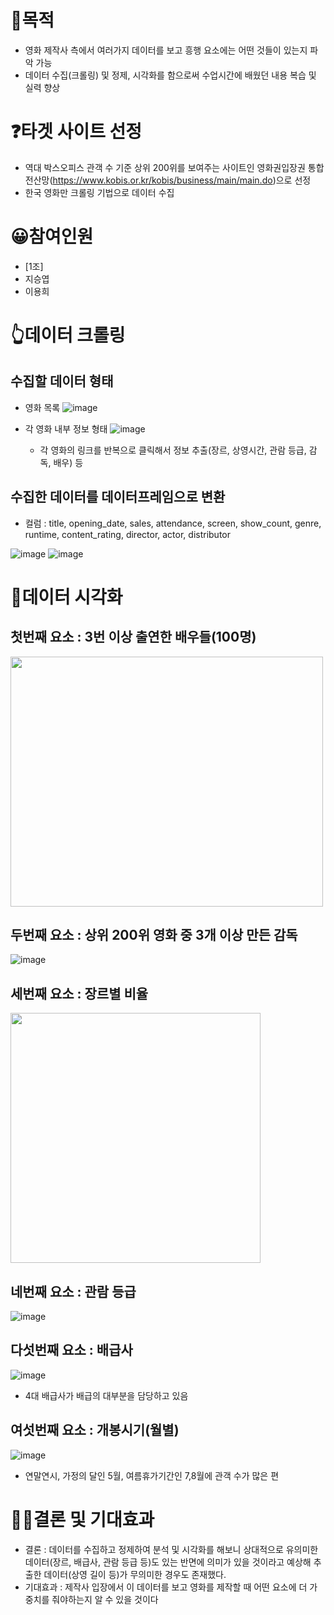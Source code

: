 # 🙌목적
- 영화 제작사 측에서 여러가지 데이터를 보고 흥행 요소에는 어떤 것들이 있는지 파악 가능 
- 데이터 수집(크롤링) 및 정제, 시각화를 함으로써 수업시간에 배웠던 내용 복습 및 실력 향상

# ❓타겟 사이트 선정
- 역대 박스오피스 관객 수 기준 상위 200위를 보여주는 사이트인 영화권입장권 통합전산망(https://www.kobis.or.kr/kobis/business/main/main.do)으로 선정
- 한국 영화만 크롤링 기법으로 데이터 수집

# 😀참여인원
- [1조]
- 지승엽
- 이용희

# 👆데이터 크롤링
## 수집할 데이터 형태
- 영화 목록
![image](https://user-images.githubusercontent.com/125621591/229723475-ad0dbc0b-9649-487a-a259-ca91149c9ae9.png)

- 각 영화 내부 정보 형태
![image](https://user-images.githubusercontent.com/125621591/229723976-c0333a01-26b7-4e96-8646-dc77be1f45b9.png)
  - 각 영화의 링크를 반복으로 클릭해서 정보 추출(장르, 상영시간, 관람 등급, 감독, 배우) 등
  
## 수집한 데이터를 데이터프레임으로 변환
- 컬럼 : title, opening_date, sales, attendance, screen, show_count, genre, runtime, content_rating, director, actor, distributor

![image](https://user-images.githubusercontent.com/125621591/229724982-3f92bac2-3d8c-46fa-b23d-2ad7564e7836.png)
![image](https://user-images.githubusercontent.com/125621591/229725046-f27d8aed-ab84-4b65-9a9c-6b3107ffe7ca.png)

# 👀데이터 시각화
## 첫번째 요소 : 3번 이상 출연한 배우들(100명)
<img src="https://user-images.githubusercontent.com/125621591/229726690-ec70aed8-35a4-41ae-b269-2ea60519ac68.png" width="500" height="400"/>

## 두번째 요소 : 상위 200위 영화 중 3개 이상 만든 감독
![image](https://user-images.githubusercontent.com/125621591/229728135-81baed04-a47d-447d-adae-998060d51474.png)

## 세번째 요소 : 장르별 비율
<img src="https://user-images.githubusercontent.com/125621591/229728559-57df8e1e-7a70-435d-87ce-ecb73e8d18e1.png" width="400" height="400"/>

## 네번째 요소 : 관람 등급
![image](https://user-images.githubusercontent.com/125621591/229728763-dc454ff3-d05a-4a52-9c32-a2a090d01934.png)

## 다섯번째 요소 : 배급사
![image](https://user-images.githubusercontent.com/125621591/229728984-44bf39ed-a5df-4f7c-9643-d8d98615bd74.png)
- 4대 배급사가 배급의 대부분을 담당하고 있음

## 여섯번째 요소 : 개봉시기(월별)
![image](https://user-images.githubusercontent.com/125621591/229729400-29397050-a092-4baf-91f5-ae5c36be45da.png)
- 연말연시, 가정의 달인 5월, 여름휴가기간인 7,8월에 관객 수가 많은 편

# 👨‍🎓결론 및 기대효과
- 결론 : 데이터를 수집하고 정제하여 분석 및 시각화를 해보니 상대적으로 유의미한 데이터(장르, 배급사, 관람 등급 등)도 있는 반면에 의미가 있을 것이라고 예상해 추출한 데이터(상영 길이 등)가 무의미한 경우도 존재했다.
- 기대효과 : 제작사 입장에서 이 데이터를 보고 영화를 제작할 때 어떤 요소에 더 가중치를 줘야하는지 알 수 있을 것이다
